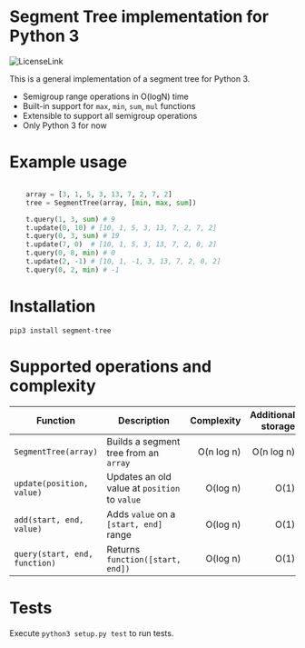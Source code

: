 Segment Tree implementation for Python 3
========================================

![LicenseLink](https://img.shields.io/badge/license-MIT-blue.svg)

This is a general implementation of a segment tree for Python 3.

* Semigroup range operations in O(logN) time
* Built-in support for `max`, `min`, `sum`, `mul` functions
* Extensible to support all semigroup operations
* Only Python 3 for now

Example usage
============

```python

    array = [3, 1, 5, 3, 13, 7, 2, 7, 2]
    tree = SegmentTree(array, [min, max, sum])

    t.query(1, 3, sum) # 9
    t.update(0, 10) # [10, 1, 5, 3, 13, 7, 2, 7, 2]
    t.query(0, 3, sum) # 19
    t.update(7, 0)  # [10, 1, 5, 3, 13, 7, 2, 0, 2]
    t.query(0, 8, min) # 0
    t.update(2, -1) # [10, 1, -1, 3, 13, 7, 2, 0, 2]
    t.query(0, 2, min) # -1
```

Installation
============

`pip3 install segment-tree`

Supported operations and complexity
============
| Function | Description | Complexity | Additional storage
| ------ |---------|----------:|------:
| `SegmentTree(array)` | Builds a segment tree from an `array` | O(n log n) | O(n log n)        
| `update(position, value)` | Updates an old value at `position` to `value`| O(log n) | O(1)
| `add(start, end, value)` | Adds `value` on a `[start, end]` range | O(log n) | O(1)
| `query(start, end, function)` | Returns `function([start, end])`| O(log n) | O(1)


Tests
=====
Execute `python3 setup.py test` to run tests.
